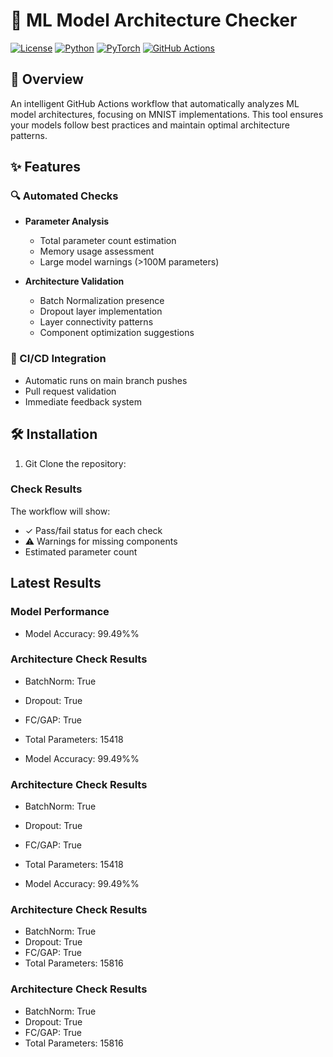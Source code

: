 # 🤖 ML Model Architecture Checker

[![License](https://img.shields.io/badge/license-MIT-blue.svg)](LICENSE)
[![Python](https://img.shields.io/badge/python-3.8%2B-blue)](https://www.python.org/downloads/)
[![PyTorch](https://img.shields.io/badge/PyTorch-2.0%2B-red)](https://pytorch.org/)
[![GitHub Actions](https://img.shields.io/badge/CI-GitHub_Actions-green)](https://github.com/features/actions)

## 🎯 Overview

An intelligent GitHub Actions workflow that automatically analyzes ML model architectures, focusing on MNIST implementations. This tool ensures your models follow best practices and maintain optimal architecture patterns.

## ✨ Features

### 🔍 Automated Checks
- **Parameter Analysis**
  - Total parameter count estimation
  - Memory usage assessment
  - Large model warnings (>100M parameters)

- **Architecture Validation**
  - Batch Normalization presence
  - Dropout layer implementation
  - Layer connectivity patterns
  - Component optimization suggestions

### 🚀 CI/CD Integration
- Automatic runs on main branch pushes
- Pull request validation
- Immediate feedback system

## 🛠️ Installation

1. Git Clone the repository:
### Check Results

The workflow will show:
- ✓ Pass/fail status for each check
- ⚠️ Warnings for missing components
- Estimated parameter count
## Latest Results

### Model Performance
- Model Accuracy: 99.49%%

### Architecture Check Results
- BatchNorm: True
- Dropout: True
- FC/GAP: True
- Total Parameters: 15418

- Model Accuracy: 99.49%%

### Architecture Check Results
- BatchNorm: True
- Dropout: True
- FC/GAP: True
- Total Parameters: 15418

- Model Accuracy: 99.49%%

### Architecture Check Results
- BatchNorm: True
- Dropout: True
- FC/GAP: True
- Total Parameters: 15816


### Architecture Check Results
- BatchNorm: True
- Dropout: True
- FC/GAP: True
- Total Parameters: 15816


